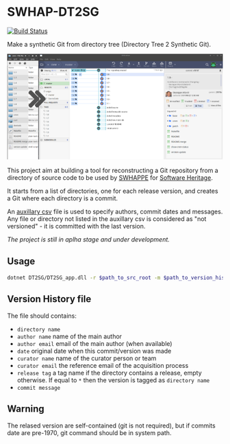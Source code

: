 # SWHAP-DT2SG

[![Build Status](https://travis-ci.com/Unipisa/DT2SG.svg?token=uYktkpxbywknDpAJce3c&branch=master)](https://travis-ci.com/Unipisa/DT2SG)

Make a synthetic Git from directory tree 
(Directory Tree 2 Synthetic Git).


![example](./ETC/screen_a.png)

This project aim at building a tool for reconstructing a Git repository from a directory of source code to be used by [SWHAPPE](https://github.com/Unipisa/SWHAPPE) for [Software Heritage](www.softwareheritage.org).

It starts from a list of directories, one for each release version, and creates a Git where each directory is a commit.

An [auxillary csv](./metadata_emaple.csv) file is used to specify authors, commit dates and messages.
Any file or directory not listed in the auxillary csv is considered as "not versioned" - it is committed with the last version.


*The project is still in aplha stage and under development.*

## Usage

```bash
dotnet DT2SG/DT2SG_app.dll -r $path_to_src_root -m $path_to_version_history.csv
```
<!-- 
![example](./ETC/screen-commands.png)
 -->
## Version History file

The file should contains:

* `directory name`
* `author name` 		name of the main author
* `author email` 		email of the main author (when available)
* `date` 			original date when this commit/version was made
* `curator name` 		name of the curator person or team
* `curator email` 		the reference email of the acquisition process
*  `release tag` 		a tag name if the directory contains a release,	empty otherwise. If equal to `*` then the version is tagged as `directory name`
* `commit message`	


## Warning

The relased version are self-contained (git is not required), but if commits date are pre-1970, git command should be in system path.
